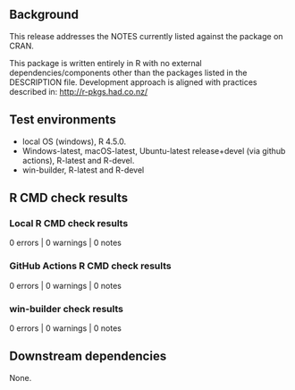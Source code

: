 
## Background

This release addresses the NOTES currently listed against the package on CRAN.

This package is written entirely in R with no external dependencies/components other than the packages listed in the DESCRIPTION file.
Development approach is aligned with practices described in:
http://r-pkgs.had.co.nz/

## Test environments

* local OS (windows), R 4.5.0.
* Windows-latest, macOS-latest, Ubuntu-latest release+devel (via github actions), R-latest and R-devel.
* win-builder, R-latest and R-devel

## R CMD check results

### Local R CMD check results

0 errors | 0 warnings | 0 notes

### GitHub Actions R CMD check results

0 errors | 0 warnings | 0 notes

### win-builder check results

0 errors | 0 warnings | 0 notes

## Downstream dependencies

None.
